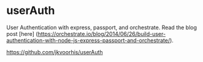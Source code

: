 userAuth
========

User Authentication with express, passport, and orchestrate. Read the blog post [here] (https://orchestrate.io/blog/2014/06/26/build-user-authentication-with-node-js-express-passport-and-orchestrate/).

https://github.com/jkvoorhis/userAuth

